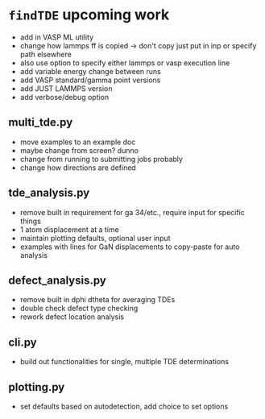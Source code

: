 # `findTDE` upcoming work
* add in VASP ML utility
* change how lammps ff is copied -> don't copy just put in inp or specify path elsewhere
* also use option to specify either lammps or vasp execution line
* add variable energy change between runs
* add VASP standard/gamma point versions
* add JUST LAMMPS version
* add verbose/debug option

## multi_tde.py
* move examples to an example doc
* maybe change from screen? dunno
* change from running to submitting jobs probably
* change how directions are defined

## tde_analysis.py
* remove built in requirement for ga 34/etc., require input for specific things
* 1 atom displacement at a time
* maintain plotting defaults, optional user input
* examples with lines for GaN displacements to copy-paste for auto analysis

## defect_analysis.py
* remove built in dphi dtheta for averaging TDEs
* double check defect type checking
* rework defect location analysis

## cli.py
* build out functionalities for single, multiple TDE determinations

## plotting.py
* set defaults based on autodetection, add choice to set options